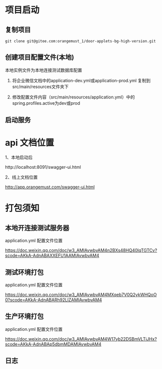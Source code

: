 # 项目启动

## 复制项目

```
git clone git@gitee.com:orangemust_1/door-applets-bg-high-version.git
```

## 创建项目配置文件(本地)

本地实例文件为本地连接测试数据库配置

1. 将企业微信文档中的application-dev.yml或application-prod.yml 复制到src/main/resources文件夹下

2. 修改配置文件内容（src/main/resources/application.yml）中的spring.profiles.active为dev或prod


## 启动服务

# api 文档位置

1、本地启动后

http://localhost:8091/swagger-ui.html

2、线上文档位置

http://app.orangemust.com/swagger-ui.html

# 打包须知

## 本地开连接测试服务器

application.yml 配置文件位置

https://doc.weixin.qq.com/doc/w3_AMIAvwbvAM4n2BXs48HQ40lqTGTCv?scode=AKkA-AdnABAXXEFU1AAMIAvwbvAM4

## 测试环境打包

application.yml 配置文件位置

https://doc.weixin.qq.com/doc/w3_AMIAvwbvAM4MXqeb7V0Q2ykWHQoO0?scode=AKkA-AdnABARh92LlZAMIAvwbvAM4

## 生产环境打包

application.yml 配置文件位置

https://doc.weixin.qq.com/doc/w3_AMIAvwbvAM4W17yb22DSBmVLTiJHx?scode=AKkA-AdnABAp5dbmMDAMIAvwbvAM4

## 日志
